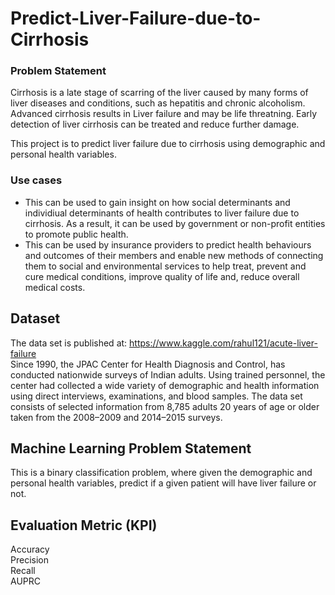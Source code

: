 # Predict-Liver-Failure-due-to-Cirrhosis

### Problem Statement
Cirrhosis is a late stage of scarring of the liver caused by many forms of liver diseases and conditions, such as hepatitis and chronic alcoholism. Advanced cirrhosis results in Liver failure and may be life threatning. Early detection of liver cirrhosis can be treated and reduce further damage. 

This project is to predict liver failure due to cirrhosis using demographic and personal health variables. 

### Use cases
* This can be used to gain insight on how social determinants and individiual determinants of health contributes to liver failure due to cirrhosis. As a result, it can be used by government or non-profit entities to promote public health.
* This can be used by insurance providers to predict health behaviours and outcomes of their members and enable new methods of connecting them to social and environmental services to help treat, prevent and cure medical conditions, improve quality of life and, reduce overall medical costs.

## Dataset
The data set is published at: https://www.kaggle.com/rahul121/acute-liver-failure <br />
Since 1990, the JPAC Center for Health Diagnosis and Control, has conducted nationwide surveys of Indian adults. Using trained personnel, the center had collected a wide variety of demographic and health information using direct interviews, examinations, and blood samples. The data set consists of selected information from 8,785 adults 20 years of age or older taken from the 2008–2009 and 2014–2015 surveys.

## Machine Learning Problem Statement 
This is a binary classification problem, where given the demographic and personal health variables, predict if a given patient will have liver failure or not.

## Evaluation Metric (KPI)
Accuracy<br />
Precision<br />
Recall<br />
AUPRC<br />



